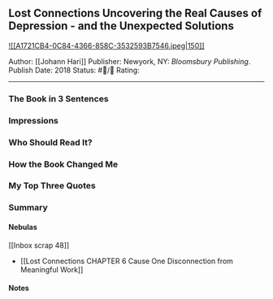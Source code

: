## Lost Connections Uncovering the Real Causes of Depression - and the Unexpected Solutions

[ ![[A1721CB4-0C84-4366-858C-3532593B7546.jpeg|150]] ](https://www.amazon.com/gp/aw/d/B07583XJRW/ref=tmm_kin_swatch_0?ie=UTF8&qid=1674692797&sr=8-1)

Author: [[Johann Hari]]
Publisher: Newyork, NY: _Bloomsbury Publishing_.
Publish Date: 2018
Status: #💫/💫 
Rating:

___

### The Book in 3 Sentences



### Impressions



### Who Should Read It?



### How the Book Changed Me



### My Top Three Quotes



### Summary



#### Nebulas

[[Inbox scrap 48]]

- [[Lost Connections CHAPTER 6 Cause One Disconnection from Meaningful Work]]

#### Notes

